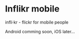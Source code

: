 Inflikr mobile
===============

infli·kr - flickr for mobile people

Android comming soon, iOS later...
